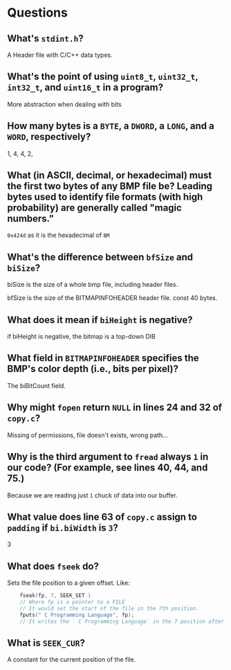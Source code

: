 # Questions

## What's `stdint.h`?

A Header file with C/C++ data types.

## What's the point of using `uint8_t`, `uint32_t`, `int32_t`, and `uint16_t` in a program?

More abstraction when dealing with bits

## How many bytes is a `BYTE`, a `DWORD`, a `LONG`, and a `WORD`, respectively?

1, 4, 4, 2,

## What (in ASCII, decimal, or hexadecimal) must the first two bytes of any BMP file be? Leading bytes used to identify file formats (with high probability) are generally called "magic numbers."

`0x424d` as it is the hexadecimal of `BM`

## What's the difference between `bfSize` and `biSize`?

biSize is the size of a whole bmp file, including header files.

bfSize is the size of the BITMAPINFOHEADER header file. const 40 bytes.

## What does it mean if `biHeight` is negative?

if biHeight is negative, the bitmap is a top-down DIB

## What field in `BITMAPINFOHEADER` specifies the BMP's color depth (i.e., bits per pixel)?

The biBitCount field.

## Why might `fopen` return `NULL` in lines 24 and 32 of `copy.c`?

Missing of permissions, file doesn't exists, wrong path...

## Why is the third argument to `fread` always `1` in our code? (For example, see lines 40, 44, and 75.)

Because we are reading just `1` chuck of data into our buffer.

## What value does line 63 of `copy.c` assign to `padding` if `bi.biWidth` is `3`?

3

## What does `fseek` do?

Sets the file position to a given offset.
Like:
```C
	fseak(fp, 7, SEEK_SET )
	// Where fp is a pointer to a FILE
	// It would set the start of the file in the 7th position.
	fputs(" C Programming Language", fp);
	// It writes the ` C Programming Language` in the 7 position after the constant `SEEK_SET`.
```

## What is `SEEK_CUR`?

A constant for the current position of the file.
